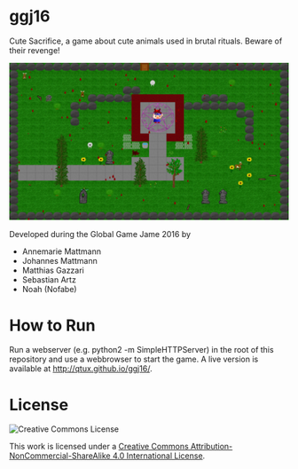 # ggj16

Cute Sacrifice, a game about cute animals used in brutal rituals.
Beware of their revenge!

![Ingame Screenshot](screenshots/12.png?raw=true "Ingame Screenshot")

Developed during the Global Game Jame 2016 by
* Annemarie Mattmann
* Johannes Mattmann
* Matthias Gazzari
* Sebastian Artz
* Noah (Nofabe)

# How to Run
Run a webserver (e.g. python2 -m SimpleHTTPServer) in the root of this repository and use a webbrowser to start the game.
A live version is available at http://qtux.github.io/ggj16/.

# License
![Creative Commons License](https://i.creativecommons.org/l/by-nc-sa/4.0/88x31.png)

This work is licensed under a [Creative Commons Attribution-NonCommercial-ShareAlike 4.0 International License](http://creativecommons.org/licenses/by-nc-sa/4.0/).
